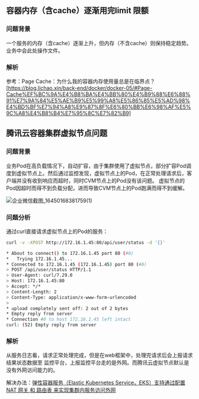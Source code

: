 ## 容器内存（含cache）逐渐用完limit 限额
### 问题背景
一个服务的内存（含cache）逐渐上升，但内存（不含cache）则保持稳定趋势。业务中会此处操作文件。
### 解析
参考：Page Cache：为什么我的容器内存使用量总是在临界点？[https://blog.lichao.xin/back-end/docker/docker-05/#Page-Cache%EF%BC%9A%E4%B8%BA%E4%BB%80%E4%B9%88%E6%88%91%E7%9A%84%E5%AE%B9%E5%99%A8%E5%86%85%E5%AD%98%E4%BD%BF%E7%94%A8%E9%87%8F%E6%80%BB%E6%98%AF%E5%9C%A8%E4%B8%B4%E7%95%8C%E7%82%B9]
## 腾讯云容器集群虚拟节点问题
### 问题背景
业务Pod在高负载情况下，自动扩容，由于集群使用了虚拟节点，部分扩容Pod调度到虚拟节点上。然后通过监控发现，虚拟节点上的Pod，在正常处理请求后，客户端并没有收到响应而超时，同时CVM节点上的Pod没有该问题。
虚拟节点的Pod因超时而得不到负载分配，进而导致CVM节点上的Pod跑满而得不到缓解。

![企业微信截图_16450168381759(1)](https://user-images.githubusercontent.com/16696251/154393604-d1cd0931-ba78-4457-b993-25280c7a9866.png)

### 问题分析
通过curl直接请求虚拟节点上的Pod的服务：
```bash
curl -v -XPOST http://172.16.1.45:80/api/user/status -d '{}'

* About to connect() to 172.16.1.45 port 80 (#0)
*   Trying 172.16.1.45...
* Connected to 172.16.1.45 (172.16.1.45) port 80 (#0)
> POST /api/user/status HTTP/1.1
> User-Agent: curl/7.29.0
> Host: 172.16.1.45:80
> Accept: */*
> Content-Length: 2
> Content-Type: application/x-www-form-urlencoded
> 
* upload completely sent off: 2 out of 2 bytes
* Empty reply from server
* Connection #0 to host 172.16.1.45 left intact
curl: (52) Empty reply from server
```

### 解析
从服务日志看，请求正常处理完成，但是在web框架中，处理完请求后会上报请求结果状态数据至 监控平台，上报监控平台走的是外网。而腾讯云虚拟节点默认是没有外网访问能力的。

解决办法：[弹性容器服务（Elastic Kubernetes Service，EKS）支持通过配置 NAT 网关 和 路由表 来实现集群内服务访问外网](https://cloud.tencent.com/document/product/457/48710)


